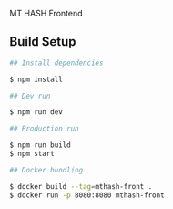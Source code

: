 MT HASH Frontend

## Build Setup

```bash
## Install dependencies

$ npm install

## Dev run

$ npm run dev

## Production run

$ npm run build
$ npm start

## Docker bundling

$ docker build --tag=mthash-front .
$ docker run -p 8080:8080 mthash-front
```
